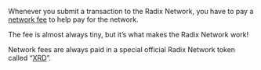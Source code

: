 Whenever you submit a transaction to the Radix Network, you have to pay a [network fee](?glossaryAnchor=networkfee) to help pay for the network.

The fee is almost always tiny, but it’s what makes the Radix Network work!

Network fees are always paid in a special official Radix Network token called “[XRD](?glossaryAnchor=xrd)”.
